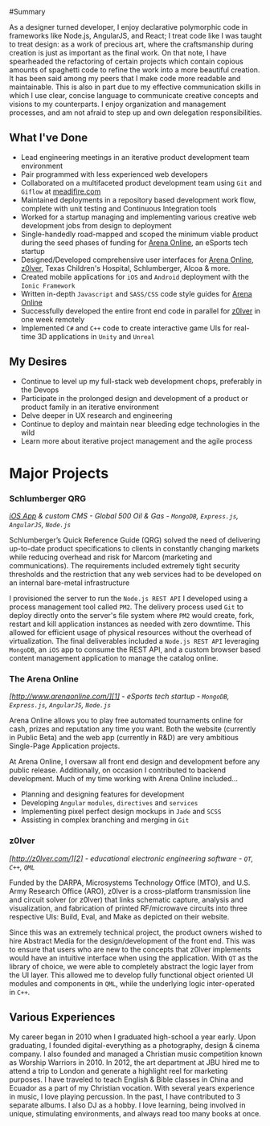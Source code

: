 #Summary

As a designer turned developer, I enjoy declarative polymorphic code in frameworks like Node.js, AngularJS, and React; I treat code like I was taught to treat design: as a work of precious art, where the craftsmanship during creation is just as important as the final work. On that note, I have spearheaded the refactoring of certain projects which contain copious amounts of spaghetti code to refine the work into a more beautiful creation. It has been said among my peers that I make code more readable and maintainable. This is also in part due to my effective communication skills in which I use clear, concise language to communicate creative concepts and visions to my counterparts. I enjoy organization and management processes, and am not afraid to step up and own delegation responsibilities.

## What I've Done ##

- Lead engineering meetings in an iterative product development team environment
- Pair programmed with less experienced web developers
- Collaborated on a multifaceted product development team using `Git` and `Giflow` at [meadifire.com][4]
- Maintained deployments in a repository based development work flow, complete with unit testing and Continuous Integration tools
- Worked for a startup managing and implementing various creative web development jobs from design to deployment 
- Single-handedly road-mapped and scoped the minimum viable product during the seed phases of funding for [Arena Online][1], an eSports tech startup
- Designed/Developed comprehensive user interfaces for [Arena Online][1], [z0lver][2], Texas Children's Hospital, Schlumberger, Alcoa & more.
- Created mobile applications for `iOS` and `Android` deployment with the `Ionic Framework`
- Written in-depth `Javascript` and `SASS/CSS` code style guides for [Arena Online][1]
- Successfully developed the entire front end code in parallel for [z0lver][2] in one week remotely
- Implemented `C#` and `C++` code to create interactive game UIs for real-time 3D applications in `Unity` and `Unreal`

## My Desires ##

- Continue to level up my full-stack web development chops, preferably in the Devops
- Participate in the prolonged design and development of a product or product family in an iterative environment
- Delve deeper in UX research and engineering
- Continue to deploy and maintain near bleeding edge technologies in the wild
- Learn more about iterative project management and the agile process
  
# Major Projects

### Schlumberger QRG ###
_[iOS App][3] & custom CMS - Global 500 Oil & Gas - `MongoDB`, `Express.js`, `AngularJS`, `Node.js`_

Schlumberger’s Quick Reference Guide (QRG) solved the need of delivering up-to-date product specifications to clients in constantly changing markets while reducing overhead and risk for Marcom (marketing and communications). The requirements included extremely tight security thresholds and the restriction that any web services had to be developed on an internal bare-metal infrastructure

I provisioned the server to run the `Node.js REST API` I developed using a process management tool called `PM2`. The delivery process used `Git` to deploy directly onto the server's file system where `PM2` would create, fork, restart and kill application instances as needed with zero downtime. This allowed for efficient usage of physical resources without the overhead of virtualization. The final deliverables included a `Node.js REST API` leveraging `MongoDB`, an `iOS` app to consume the REST API, and a custom browser based content management application to manage the catalog online.

### The Arena Online ###
_[http://www.arenaonline.com/][1] - eSports tech startup - `MongoDB`, `Express.js`, `AngularJS`, `Node.js`_

Arena Online allows you to play free automated tournaments online for cash, prizes and reputation any time you want. Both the website (currently in Public Beta) and the web app (currently in R&D) are very ambitious Single-Page Application projects. 

At Arena Online, I oversaw all front end design and development before any public release. Additionally, on occasion I contributed to backend development. Much of my time working with Arena Online included...

- Planning and designing features for development
- Developing `Angular` `modules`, `directives` and `services`
- Implementing pixel perfect design mockups in `Jade` and `SCSS`
- Assisting in complex branching and merging in `Git`

### z0lver ###
_[http://z0lver.com/][2] - educational electronic engineering software - `QT`, `C++`, `QML`_

Funded by the DARPA, Microsystems Technology Office (MTO), and U.S. Army Research Office (ARO), z0lver is a cross-platform transmission line and circuit solver (or z0lver) that links schematic capture, analysis and visualization, and fabrication of printed RF/microwave circuits into three respective UIs: Build, Eval, and Make as depicted on their website.

Since this was an extremely technical project, the product owners wished to hire Abstract Media for the design/development of the front end. This was to ensure that users who are new to the concepts that z0lver implements would have an intuitive interface when using the application. With `QT` as the library of choice, we were able to completely abstract the logic layer from the UI layer. This allowed me to develop fully functional object oriented UI modules and components in `QML`, while the underlying logic inter-operated in `C++`.

  [1]: http://arenaonline.com
  [2]: http://z0lver.com
  [3]: https://itunes.apple.com/us/app/schlumberger-drilling-measurements/id1039785040?mt=8
  [4]: https://mediafire.com

## Various Experiences ##
My career began in 2010 when I graduated high-school a year early. Upon graduating, I founded digital-everything as a photography, design & cinema company. I also founded and managed a Christian music competition known as Worship Warriors in 2010. In 2012, the art department at JBU hired me to attend a trip to London and generate a highlight reel for marketing purposes. I have traveled to teach English & Bible classes in China and Ecuador as a part of my Christian vocation. With several years experience in music, I love playing percussion. In the past, I have contributed to 3 separate albums. I also DJ as a hobby. I love learning, being involved in unique, stimulating environments, and always read too many books at once.
